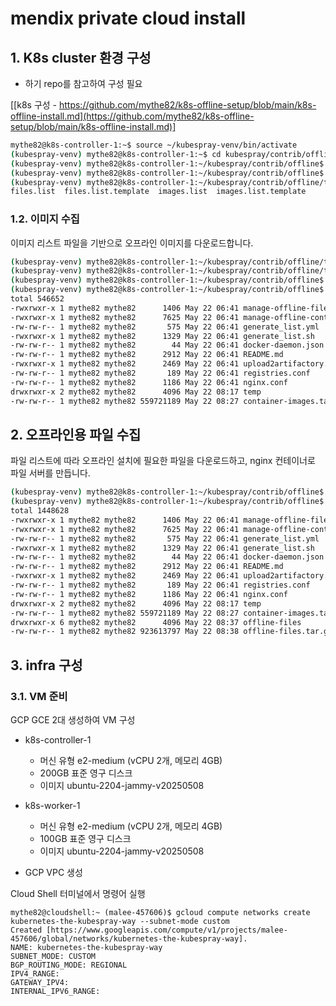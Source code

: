 # mendix private cloud install

## 1. K8s cluster 환경 구성
* 하기 repo를 참고하여 구성 필요

[[k8s 구성 - https://github.com/mythe82/k8s-offline-setup/blob/main/k8s-offline-install.md](https://github.com/mythe82/k8s-offline-setup/blob/main/k8s-offline-install.md)]

```bash
mythe82@k8s-controller-1:~$ source ~/kubespray-venv/bin/activate
(kubespray-venv) mythe82@k8s-controller-1:~$ cd kubespray/contrib/offline/
(kubespray-venv) mythe82@k8s-controller-1:~/kubespray/contrib/offline$ ./generate_list.sh -i inventory/mycluster/inventory.ini
(kubespray-venv) mythe82@k8s-controller-1:~/kubespray/contrib/offline$ cd temp/
(kubespray-venv) mythe82@k8s-controller-1:~/kubespray/contrib/offline/temp$ ls
files.list  files.list.template  images.list  images.list.template
```

### 1.2. 이미지 수집
이미지 리스트 파일을 기반으로 오프라인 이미지를 다운로드합니다.

```bash
(kubespray-venv) mythe82@k8s-controller-1:~/kubespray/contrib/offline/temp$ IMAGES_FROM_FILE=temp/images.list
(kubespray-venv) mythe82@k8s-controller-1:~/kubespray/contrib/offline/temp$ cd ..
(kubespray-venv) mythe82@k8s-controller-1:~/kubespray/contrib/offline$ ./manage-offline-container-images.sh create
(kubespray-venv) mythe82@k8s-controller-1:~/kubespray/contrib/offline$ ls -ltr
total 546652
-rwxrwxr-x 1 mythe82 mythe82      1406 May 22 06:41 manage-offline-files.sh
-rwxrwxr-x 1 mythe82 mythe82      7625 May 22 06:41 manage-offline-container-images.sh
-rw-rw-r-- 1 mythe82 mythe82       575 May 22 06:41 generate_list.yml
-rwxrwxr-x 1 mythe82 mythe82      1329 May 22 06:41 generate_list.sh
-rw-rw-r-- 1 mythe82 mythe82        44 May 22 06:41 docker-daemon.json
-rw-rw-r-- 1 mythe82 mythe82      2912 May 22 06:41 README.md
-rwxrwxr-x 1 mythe82 mythe82      2469 May 22 06:41 upload2artifactory.py
-rw-rw-r-- 1 mythe82 mythe82       189 May 22 06:41 registries.conf
-rw-rw-r-- 1 mythe82 mythe82      1186 May 22 06:41 nginx.conf
drwxrwxr-x 2 mythe82 mythe82      4096 May 22 08:17 temp
-rw-rw-r-- 1 mythe82 mythe82 559721189 May 22 08:27 container-images.tar.gz
```

## 2. 오프라인용 파일 수집
파일 리스트에 따라 오프라인 설치에 필요한 파일을 다운로드하고, nginx 컨테이너로 파일 서버를 만듭니다.

```bash
(kubespray-venv) mythe82@k8s-controller-1:~/kubespray/contrib/offline$ ./manage-offline-files.sh
(kubespray-venv) mythe82@k8s-controller-1:~/kubespray/contrib/offline$ ls -ltr
total 1448628
-rwxrwxr-x 1 mythe82 mythe82      1406 May 22 06:41 manage-offline-files.sh
-rwxrwxr-x 1 mythe82 mythe82      7625 May 22 06:41 manage-offline-container-images.sh
-rw-rw-r-- 1 mythe82 mythe82       575 May 22 06:41 generate_list.yml
-rwxrwxr-x 1 mythe82 mythe82      1329 May 22 06:41 generate_list.sh
-rw-rw-r-- 1 mythe82 mythe82        44 May 22 06:41 docker-daemon.json
-rw-rw-r-- 1 mythe82 mythe82      2912 May 22 06:41 README.md
-rwxrwxr-x 1 mythe82 mythe82      2469 May 22 06:41 upload2artifactory.py
-rw-rw-r-- 1 mythe82 mythe82       189 May 22 06:41 registries.conf
-rw-rw-r-- 1 mythe82 mythe82      1186 May 22 06:41 nginx.conf
drwxrwxr-x 2 mythe82 mythe82      4096 May 22 08:17 temp
-rw-rw-r-- 1 mythe82 mythe82 559721189 May 22 08:27 container-images.tar.gz
drwxrwxr-x 6 mythe82 mythe82      4096 May 22 08:37 offline-files
-rw-rw-r-- 1 mythe82 mythe82 923613797 May 22 08:38 offline-files.tar.gz
```

## 3. infra 구성
### 3.1. VM 준비
GCP GCE 2대 생성하여 VM 구성
* k8s-controller-1
  - 머신 유형 e2-medium (vCPU 2개, 메모리 4GB)
  - 200GB 표준 영구 디스크
  - 이미지 ubuntu-2204-jammy-v20250508

* k8s-worker-1
  - 머신 유형 e2-medium (vCPU 2개, 메모리 4GB)
  - 100GB 표준 영구 디스크
  - 이미지 ubuntu-2204-jammy-v20250508

 * GCP VPC 생성
   
Cloud Shell 터미널에서 명령어 실행
```Cloud Shell
mythe82@cloudshell:~ (malee-457606)$ gcloud compute networks create kubernetes-the-kubespray-way --subnet-mode custom
Created [https://www.googleapis.com/compute/v1/projects/malee-457606/global/networks/kubernetes-the-kubespray-way].
NAME: kubernetes-the-kubespray-way
SUBNET_MODE: CUSTOM
BGP_ROUTING_MODE: REGIONAL
IPV4_RANGE: 
GATEWAY_IPV4: 
INTERNAL_IPV6_RANGE: 
```
